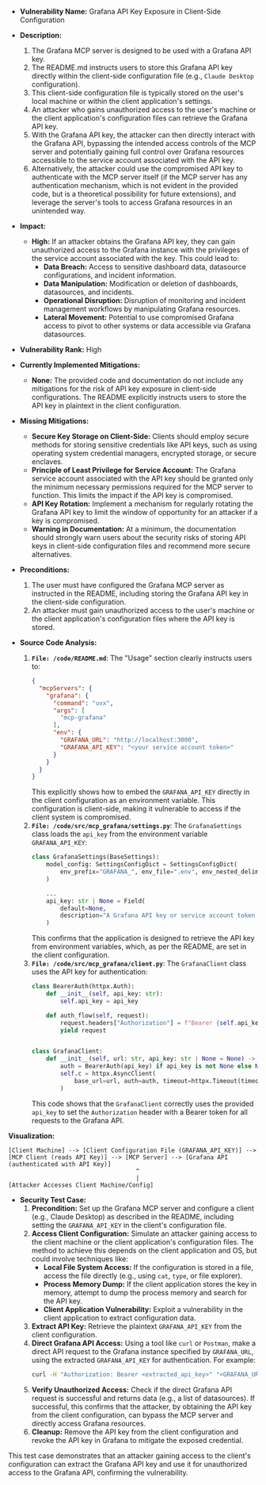 - **Vulnerability Name:** Grafana API Key Exposure in Client-Side Configuration

- **Description:**
    1. The Grafana MCP server is designed to be used with a Grafana API key.
    2. The README.md instructs users to store this Grafana API key directly within the client-side configuration file (e.g., `Claude Desktop` configuration).
    3. This client-side configuration file is typically stored on the user's local machine or within the client application's settings.
    4. An attacker who gains unauthorized access to the user's machine or the client application's configuration files can retrieve the Grafana API key.
    5. With the Grafana API key, the attacker can then directly interact with the Grafana API, bypassing the intended access controls of the MCP server and potentially gaining full control over Grafana resources accessible to the service account associated with the API key.
    6. Alternatively, the attacker could use the compromised API key to authenticate with the MCP server itself (if the MCP server has any authentication mechanism, which is not evident in the provided code, but is a theoretical possibility for future extensions), and leverage the server's tools to access Grafana resources in an unintended way.

- **Impact:**
    - **High:** If an attacker obtains the Grafana API key, they can gain unauthorized access to the Grafana instance with the privileges of the service account associated with the key. This could lead to:
        - **Data Breach:** Access to sensitive dashboard data, datasource configurations, and incident information.
        - **Data Manipulation:** Modification or deletion of dashboards, datasources, and incidents.
        - **Operational Disruption:** Disruption of monitoring and incident management workflows by manipulating Grafana resources.
        - **Lateral Movement:** Potential to use compromised Grafana access to pivot to other systems or data accessible via Grafana datasources.

- **Vulnerability Rank:** High

- **Currently Implemented Mitigations:**
    - **None:** The provided code and documentation do not include any mitigations for the risk of API key exposure in client-side configurations. The README explicitly instructs users to store the API key in plaintext in the client configuration.

- **Missing Mitigations:**
    - **Secure Key Storage on Client-Side:** Clients should employ secure methods for storing sensitive credentials like API keys, such as using operating system credential managers, encrypted storage, or secure enclaves.
    - **Principle of Least Privilege for Service Account:** The Grafana service account associated with the API key should be granted only the minimum necessary permissions required for the MCP server to function. This limits the impact if the API key is compromised.
    - **API Key Rotation:** Implement a mechanism for regularly rotating the Grafana API key to limit the window of opportunity for an attacker if a key is compromised.
    - **Warning in Documentation:** At a minimum, the documentation should strongly warn users about the security risks of storing API keys in client-side configuration files and recommend more secure alternatives.

- **Preconditions:**
    1. The user must have configured the Grafana MCP server as instructed in the README, including storing the Grafana API key in the client-side configuration.
    2. An attacker must gain unauthorized access to the user's machine or the client application's configuration files where the API key is stored.

- **Source Code Analysis:**
    1. **`File: /code/README.md`**: The "Usage" section clearly instructs users to:
        ```json
        {
          "mcpServers": {
            "grafana": {
              "command": "uvx",
              "args": [
                "mcp-grafana"
              ],
              "env": {
                "GRAFANA_URL": "http://localhost:3000",
                "GRAFANA_API_KEY": "<your service account token>"
              }
            }
          }
        }
        ```
        This explicitly shows how to embed the `GRAFANA_API_KEY` directly in the client configuration as an environment variable. This configuration is client-side, making it vulnerable to access if the client system is compromised.
    2. **`File: /code/src/mcp_grafana/settings.py`**: The `GrafanaSettings` class loads the `api_key` from the environment variable `GRAFANA_API_KEY`:
        ```python
        class GrafanaSettings(BaseSettings):
            model_config: SettingsConfigDict = SettingsConfigDict(
                env_prefix="GRAFANA_", env_file=".env", env_nested_delimiter="__"
            )

            ...
            api_key: str | None = Field(
                default=None,
                description="A Grafana API key or service account token with the necessary permissions to use the tools.",
            )
        ```
        This confirms that the application is designed to retrieve the API key from environment variables, which, as per the README, are set in the client configuration.
    3. **`File: /code/src/mcp_grafana/client.py`**: The `GrafanaClient` class uses the API key for authentication:
        ```python
        class BearerAuth(httpx.Auth):
            def __init__(self, api_key: str):
                self.api_key = api_key

            def auth_flow(self, request):
                request.headers["Authorization"] = f"Bearer {self.api_key}"
                yield request


        class GrafanaClient:
            def __init__(self, url: str, api_key: str | None = None) -> None:
                auth = BearerAuth(api_key) if api_key is not None else None
                self.c = httpx.AsyncClient(
                    base_url=url, auth=auth, timeout=httpx.Timeout(timeout=30.0)
                )
        ```
        This code shows that the `GrafanaClient` correctly uses the provided `api_key` to set the `Authorization` header with a Bearer token for all requests to the Grafana API.

**Visualization:**

```
[Client Machine] --> [Client Configuration File (GRAFANA_API_KEY)] --> [MCP Client (reads API Key)] --> [MCP Server] --> [Grafana API (authenticated with API Key)]
                                    ^
                                    |
[Attacker Accesses Client Machine/Config]
```

- **Security Test Case:**
    1. **Precondition:** Set up the Grafana MCP server and configure a client (e.g., Claude Desktop) as described in the README, including setting the `GRAFANA_API_KEY` in the client's configuration file.
    2. **Access Client Configuration:** Simulate an attacker gaining access to the client machine or the client application's configuration files. The method to achieve this depends on the client application and OS, but could involve techniques like:
        - **Local File System Access:** If the configuration is stored in a file, access the file directly (e.g., using `cat`, `type`, or file explorer).
        - **Process Memory Dump:** If the client application stores the key in memory, attempt to dump the process memory and search for the API key.
        - **Client Application Vulnerability:** Exploit a vulnerability in the client application to extract configuration data.
    3. **Extract API Key:** Retrieve the plaintext `GRAFANA_API_KEY` from the client configuration.
    4. **Direct Grafana API Access:** Using a tool like `curl` or `Postman`, make a direct API request to the Grafana instance specified by `GRAFANA_URL`, using the extracted `GRAFANA_API_KEY` for authentication. For example:
        ```bash
        curl -H "Authorization: Bearer <extracted_api_key>" "<GRAFANA_URL>/api/datasources"
        ```
    5. **Verify Unauthorized Access:** Check if the direct Grafana API request is successful and returns data (e.g., a list of datasources). If successful, this confirms that the attacker, by obtaining the API key from the client configuration, can bypass the MCP server and directly access Grafana resources.
    6. **Cleanup:** Remove the API key from the client configuration and revoke the API key in Grafana to mitigate the exposed credential.

This test case demonstrates that an attacker gaining access to the client's configuration can extract the Grafana API key and use it for unauthorized access to the Grafana API, confirming the vulnerability.